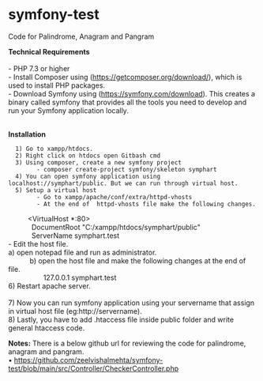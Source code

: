# symfony-test
 Code for Palindrome, Anagram and Pangram
 
<b>Technical Requirements</b><br><br>
    - PHP 7.3 or higher<br>
    - Install Composer using (https://getcomposer.org/download/), which is used to install PHP packages.<br>
    - Download Symfony using (https://symfony.com/download). This creates a binary called symfony that provides all the tools you need to develop and run your Symfony application locally.<br><br>
    
 <b>Installation</b><br>
 
      1) Go to xampp/htdocs.
      2) Right click on htdocs open Gitbash cmd
      3) Using composer, create a new symfony project
            - composer create-project symfony/skeleton symphart
      4) You can open symfony application using localhost://symphart/public. But we can run through virtual host.     
      5) Setup a virtual host
            - Go to xampp/apache/conf/extra/httpd-vhosts
            - At the end of  httpd-vhosts file make the following changes.
              <VirtualHost *:80> <br>
              DocumentRoot "C:/xampp/htdocs/symphart/public" <br>
              ServerName symphart.test
             
            - Edit the host file.<br>
                 a) open notepad file and run as administrator.<br>           
                 b) open the host file and make the following changes at the end of file.<br>
                    127.0.0.1 symphart.test<br>
       6) Restart apache server.<br>      
       7) Now you can run symfony application using your servername that assign in virtual host file (eg:http://servername).<br>
       8) Lastly, you have to add .htaccess file inside public folder and write general htaccess code.
       
  <b>Notes:</b> There is a below github url for reviewing the code for palindrome, anagram and pangram.<br>
                •	https://github.com/zeelvishalmehta/symfony-test/blob/main/src/Controller/CheckerController.php
    
